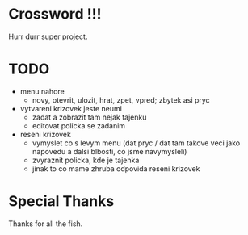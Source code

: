 # Crossword !!!

Hurr durr super project.

# TODO

- menu nahore
    - novy, otevrit, ulozit, hrat, zpet, vpred; zbytek asi pryc
- vytvareni krizovek jeste neumi
    - zadat a zobrazit tam nejak tajenku
    - editovat policka se zadanim
- reseni krizovek
    - vymyslet co s levym menu (dat pryc / dat tam takove veci jako napovedu a dalsi blbosti, co jsme navymysleli)
    - zvyraznit policka, kde je tajenka
    - jinak to co mame zhruba odpovida reseni krizovek

# Special Thanks

Thanks for all the fish.
